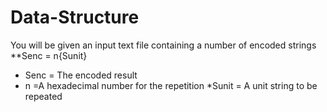 # Data-Structure

You will be given an input text file containing a number of encoded strings
**Senc = n{Sunit}
* Senc = The encoded result
* n =A hexadecimal number for the repetition
*Sunit =  A unit string to be repeated
